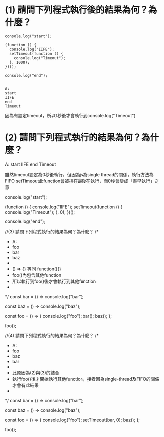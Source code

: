 # (1) 請問下列程式執行後的結果為何？為什麼？


    console.log("start");

    (function () {
      console.log("IIFE");
      setTimeout(function () {
        console.log("Timeout");
      }, 1000);
    })();

    console.log("end");


    A:
    start
    IIFE
    end
    Timeout

 因為有設定timeout，所以1秒後才會執行到console.log("Timeout")


# (2) 請問下列程式執行的結果為何？為什麼？

A:
start
IIFE
end
Timeout

雖然timeout設定為0秒後執行，但因為js為single thread的關係，執行方法為FIFO
setTimeout此function會被排在最後在執行，而0秒會變成「盡早執行」之意

console.log("start");

(function () {
  console.log("IIFE");
  setTimeout(function () {
    console.log("Timeout");
  }, 0);
})();

console.log("end");


//(3) 請問下列程式執行的結果為何？為什麼？
/* 
 * A:
 * foo
 * bar
 * baz
 * 
 * () => {} 等同 function(){}
 * foo()內包含其他function
 * 所以執行到foo()後才會執行到其他function
 * 
*/
const bar = () => console.log("bar");

const baz = () => console.log("baz");

const foo = () => {
    console.log("foo");
    bar();
    baz();
};

foo();


//(4) 請問下列程式執行的結果為何？為什麼？
/* 
 * A:
 * foo
 * baz
 * bar
 * 
 * 此原因為(2)與(3)的結合
 * 執行foo()後才開始執行其他function，接者因為single-thread及FIFO的關係才會有此結果
 * 
*/
const bar = () => console.log("bar");

const baz = () => console.log("baz");

const foo = () => {
    console.log("foo");
    setTimeout(bar, 0);
    baz();
};

foo();
